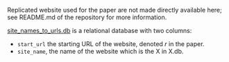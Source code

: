 Replicated website used for the paper are not made directly available here; see README.md of the repository for more information.

[site\_names\_to\_urls.db](code/local_crawlers/data/site_names_to_urls.db) is a relational database with two columns:
* `start_url` the starting URL of the website, denoted $r$ in the paper.
* `site_name`, the name of the website which is the X in X.db.
